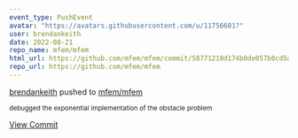 ```yaml
---
event_type: PushEvent
avatar: "https://avatars.githubusercontent.com/u/11756601?"
user: brendankeith
date: 2022-08-21
repo_name: mfem/mfem
html_url: https://github.com/mfem/mfem/commit/58771210d174b0de057b0cd5d2d5a07ecf4abcd7
repo_url: https://github.com/mfem/mfem
---
```


<a href='https://github.com/brendankeith' target='_blank'>brendankeith</a> pushed to <a href='https://github.com/mfem/mfem' target='_blank'>mfem/mfem</a>

<small>debugged the exponential implementation of the obstacle problem</small>

<a href='https://github.com/mfem/mfem/commit/58771210d174b0de057b0cd5d2d5a07ecf4abcd7' target='_blank'>View Commit</a>